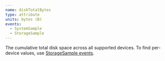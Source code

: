```yaml
---
name: diskTotalBytes
type: attribute
units: bytes (B)
events:
  - SystemSample
  - StorageSample
---
```


The cumulative total disk space across all supported devices. To find per-device values, use [StorageSample events](https://docs.newrelic.com/attribute-dictionary/?event=StorageSample).
